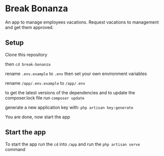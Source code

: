 # Break Bonanza

An app to manage employees vacations. 
Request vacations to management and get them approved.

## Setup

Clone this repository

then `cd break-bonanza`

rename `.env.example` to `.env` then set your own environment variables

rename `/app/.env.example` to `/app/.env`

to get the latest versions of the dependencies and to update the composer.lock file run `composer update`

generate a new application key with: `php artisan key:generate`

You are done, now start the app

## Start the app

To start the app run the `cd` into `/app` and run the `php artisan serve` command
